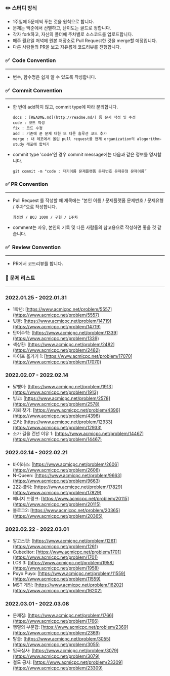 ### **✏️** 스터디 방식

- 1주일에 5문제씩 푸는 것을 원칙으로 합니다.
- 문제는 백준에서 선별하고, 난이도는 골드로 정합니다.
- 각자 fork하고, 자신의 폴더에 주차별로 소스코드를 업로드합니다.
- 매주 월요일 저녁에 원본 저장소로 Pull Request한 것을 merge할 예정입니다.
- 다른 사람들의 PR을 보고 자유롭게 코드리뷰를 진행합니다.

### **✅  Code Convention**

---

- 변수, 함수명은 쉽게 알 수 있도록 작성합니다.

### **✅  Commit Convention**

---

- 한 번에 add하지 않고, commit type에 따라 분리합니다.
    
    ```
    docs : [README.md](http://readme.md/) 등 문서 작성 및 수정
    code : 코드 작성
    fix : 코드 수정
    add : 기존에 푼 문제 대한 또 다른 솔루션 코드 추가
    merge : 내 레포에서 올린 pull request를 현재 organization의 alogorithm-study 레포에 합치기
    ```
    
- commit type 'code'인 경우 commit message에는 다음과 같은 정보를 명시합니다.
    
    ```
    git commit -m "code : 자기이름 문제플랫폼 문제번호 문제유형 문제이름”
    ```
    

### **✅ PR Convention**

---

- Pull Request 를 작성할 때 제목에는 "본인 이름 / 문제플랫폼 문제번호 / 문제유형 / 주차"으로 작성합니다.
    
    ```
    최정인 / BOJ 1000 / 구현 / 1주차
    ```
    
- comment는 자유, 본인의 기록 및 다른 사람들의 참고용으로 작성하면 좋을 것 같습니다.

### **✅  Review Convention**

---

- PR에서 코드리뷰를 합니다.

### 📅 문제 리스트

---

### 2022.01.25 - 2022.01.31

- 1학년: [https://www.acmicpc.net/problem/5557](https://www.acmicpc.net/problem/5557)
- 빗물: [https://www.acmicpc.net/problem/14719](https://www.acmicpc.net/problem/14719)
- 단어수학: [https://www.acmicpc.net/problem/1339](https://www.acmicpc.net/problem/1339)
- 색상환: [https://www.acmicpc.net/problem/2482](https://www.acmicpc.net/problem/2482)
- 파이프 옮기기 1: [https://www.acmicpc.net/problem/17070](https://www.acmicpc.net/problem/17070)

### 2022.02.07 - 2022.02.14

- 달팽이: [https://www.acmicpc.net/problem/1913](https://www.acmicpc.net/problem/1913)
- 빙고: [https://www.acmicpc.net/problem/2578](https://www.acmicpc.net/problem/2578)
- 지뢰 찾기: [https://www.acmicpc.net/problem/4396](https://www.acmicpc.net/problem/4396)
- 오리: [https://www.acmicpc.net/problem/12933](https://www.acmicpc.net/problem/12933)
- 소가 길을 건넌 이유 1: [https://www.acmicpc.net/problem/14467](https://www.acmicpc.net/problem/14467)

### 2022.02.14 - 2022.02.21

- 바이러스: [https://www.acmicpc.net/problem/2606](https://www.acmicpc.net/problem/2606)
- N-Queen: [https://www.acmicpc.net/problem/9663](https://www.acmicpc.net/problem/9663)
- 222-풀링: [https://www.acmicpc.net/problem/17829](https://www.acmicpc.net/problem/17829)
- 에너지 드링크: [https://www.acmicpc.net/problem/20115](https://www.acmicpc.net/problem/20115)
- 블로그2: [https://www.acmicpc.net/problem/20365](https://www.acmicpc.net/problem/20365)

### 2022.02.22 - 2022.03.01

- 알고스팟: [https://www.acmicpc.net/problem/1261](https://www.acmicpc.net/problem/1261)
- Cubeditor: [https://www.acmicpc.net/problem/1701](https://www.acmicpc.net/problem/1701)
- LCS 3: [https://www.acmicpc.net/problem/1958](https://www.acmicpc.net/problem/1958)
- Puyo Puyo: [https://www.acmicpc.net/problem/11559](https://www.acmicpc.net/problem/11559)
- MST 게임: [https://www.acmicpc.net/problem/16202](https://www.acmicpc.net/problem/16202)

### 2022.03.01 - 2022.03.08

- 문제집: [https://www.acmicpc.net/problem/1766](https://www.acmicpc.net/problem/1766)
- 행렬의 부분합: [https://www.acmicpc.net/problem/2369](https://www.acmicpc.net/problem/2369)
- 탈출: [https://www.acmicpc.net/problem/3055](https://www.acmicpc.net/problem/3055)
- 입국심사: [https://www.acmicpc.net/problem/3079](https://www.acmicpc.net/problem/3079)
- 철도 공사: [https://www.acmicpc.net/problem/23309](https://www.acmicpc.net/problem/23309)
